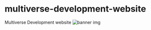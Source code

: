 # multiverse-development-website
Multiverse Development website
![banner img](/multiverse-server-banner.png)
